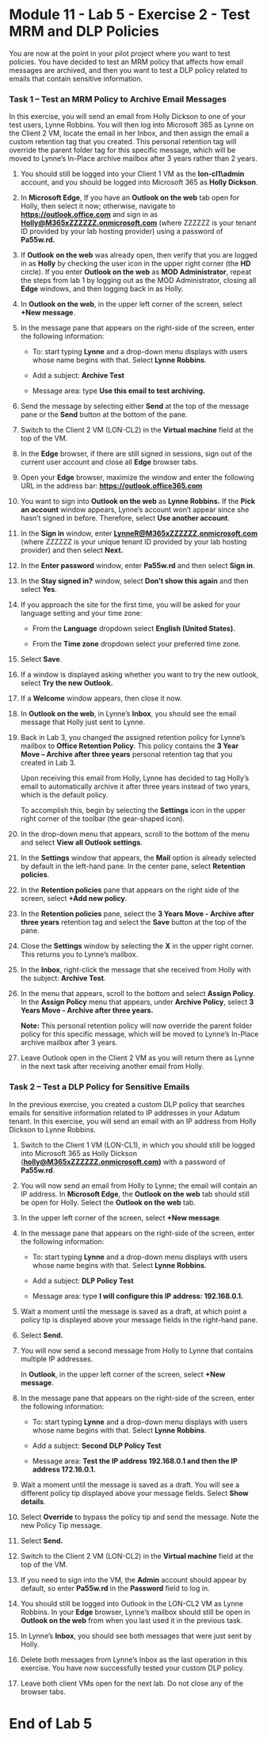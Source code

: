 # Module 11 - Lab 5 - Exercise 2 - Test MRM and DLP Policies


You are now at the point in your pilot project where you want to test policies. You have decided to test an MRM policy that affects how email messages are archived, and then you want to test a DLP policy related to emails that contain sensitive information. 

### Task 1 – Test an MRM Policy to Archive Email Messages

In this exercise, you will send an email from Holly Dickson to one of your test users, Lynne Robbins. You will then log into Microsoft 365 as Lynne on the Client 2 VM, locate the email in her Inbox, and then assign the email a custom retention tag that you created. This personal retention tag will override the parent folder tag for this specific message, which will be moved to Lynne’s In-Place archive mailbox after 3 years rather than 2 years.

1. You should still be logged into your Client 1 VM as the **lon-cl1\admin** account, and you should be logged into Microsoft 365 as **Holly Dickson**. 

2. In **Microsoft Edge**, If you have an **Outlook on the web** tab open for Holly, then select it now; otherwise, navigate to **https://outlook.office.com** and sign in as **Holly@M365xZZZZZZ.onmicrosoft.com** (where ZZZZZZ is your tenant ID provided by your lab hosting provider) using a password of **Pa55w.rd.** 

3. If **Outlook** **on the web** was already open, then verify that you are logged in as **Holly** by checking the user icon in the upper right corner (the **HD** circle). If you enter **Outlook on the web** as **MOD Administrator**, repeat the steps from lab 1 by logging out as the MOD Administrator, closing all **Edge** windows, and then logging back in as Holly.

4. In **Outlook on the web**, in the upper left corner of the screen, select **+New message**. 

5. In the message pane that appears on the right-side of the screen, enter the following information:

	- To: start typing **Lynne** and a drop-down menu displays with users whose name begins with that. Select **Lynne Robbins**.

	- Add a subject: **Archive Test**

	- Message area: type **Use this email to test archiving.**

6. Send the message by selecting either **Send** at the top of the message pane or the **Send** button at the bottom of the pane.

7. Switch to the Client 2 VM (LON-CL2) in the **Virtual machine** field at the top of the VM.

8. In the **Edge** browser, if there are still signed in sessions, sign out of the current user account and close all **Edge** browser tabs.

9. Open your **Edge** browser, maximize the window and enter the following URL in the address bar: **https://outlook.office365.com**

10. You want to sign into **Outlook on the web** as **Lynne Robbins.** If the **Pick an account** window appears, Lynne’s account won’t appear since she hasn’t signed in before. Therefore, select **Use another account**. 

11. In the **Sign in** window, enter **LynneR@M365xZZZZZZ.onmicrosoft.com** (where ZZZZZZ is your unique tenant ID provided by your lab hosting provider) and then select **Next.**

12. In the **Enter password** window, enter **Pa55w.rd** and then select **Sign in**.

13. In the **Stay signed in?** window, select **Don’t show this again** and then select **Yes**.

14. If you approach the site for the first time, you will be asked for your language setting and your time zone:

	- From the **Language** dropdown select **English (United States).**

	- From the **Time zone** dropdown select your preferred time zone.

15. Select **Save**.

16. If a window is displayed asking whether you want to try the new outlook, select **Try the new Outlook.**

17. If a **Welcome** window appears, then close it now.

18. In **Outlook on the web**, in Lynne’s **Inbox**, you should see the email message that Holly just sent to Lynne.

19. Back in Lab 3, you changed the assigned retention policy for Lynne’s mailbox to **Office Retention Policy**. This policy contains the **3 Year Move – Archive after three years** personal retention tag that you created in Lab 3. <br/>

	‎Upon receiving this email from Holly, Lynne has decided to tag Holly’s email to automatically archive it after three years instead of two years, which is the default policy.  <br/>
	
	‎To accomplish this, begin by selecting the **Settings** icon in the upper right corner of the toolbar (the gear-shaped icon).

20. In the drop-down menu that appears, scroll to the bottom of the menu and select **View all Outlook settings**. 

21. In the **Settings** window that appears, the **Mail** option is already selected by default in the left-hand pane. In the center pane, select **Retention policies**. 

22. In the **Retention policies** pane that appears on the right side of the screen, select **+Add new policy**. 

23. In the **Retention policies** pane, select the **3 Years Move - Archive after three years** retention tag and select the **Save** button at the top of the pane.

24. Close the **Settings** window by selecting the **X** in the upper right corner. This returns you to Lynne’s mailbox.

25. In the **Inbox**, right-click the message that she received from Holly with the subject: **Archive Test**. 

26. In the menu that appears, scroll to the bottom and select **Assign Policy**. In the **Assign Policy** menu that appears, under **Archive Policy**, select **3 Years Move - Archive after three years.**  <br/>

	‎**Note:** This personal retention policy will now override the parent folder policy for this specific message, which will be moved to Lynne’s In-Place archive mailbox after 3 years.

27. Leave Outlook open in the Client 2 VM as you will return there as Lynne in the next task after receiving another email from Holly.


### Task 2 – Test a DLP Policy for Sensitive Emails

In the previous exercise, you created a custom DLP policy that searches emails for sensitive information related to IP addresses in your Adatum tenant. In this exercise, you will send an email with an IP address from Holly Dickson to Lynne Robbins.

1. Switch to the Client 1 VM (LON-CL1), in which you should still be logged into Microsoft 365 as Holly Dickson (**holly@M365xZZZZZZ.onmicrosoft.com)** with a password of **Pa55w.rd**. 

2. You will now send an email from Holly to Lynne; the email will contain an IP address. In **Microsoft Edge**, the **Outlook on the web** tab should still be open for Holly. Select the **Outlook on the web** tab.

3. In the upper left corner of the screen, select **+New message**. 

4. In the message pane that appears on the right-side of the screen, enter the following information:

	- To: start typing **Lynne** and a drop-down menu displays with users whose name begins with that. Select **Lynne Robbins**.

	- Add a subject: **DLP Policy Test**

	- Message area: type **I will configure this IP address: 192.168.0.1.**

5. Wait a moment until the message is saved as a draft, at which point a policy tip is displayed above your message fields in the right-hand pane.

6. Select **Send.**

7. You will now send a second message from Holly to Lynne that contains multiple IP addresses.   <br/>

	‎In **Outlook**, in the upper left corner of the screen, select **+New message**. 

8. In the message pane that appears on the right-side of the screen, enter the following information:

	- To: start typing **Lynne** and a drop-down menu displays with users whose name begins with that. Select **Lynne Robbins**.

	- Add a subject: **Second** **DLP Policy Test**

	- Message area: **Test the IP address 192.168.0.1 and then the IP address 172.16.0.1.**

9. Wait a moment until the message is saved as a draft. You will see a different policy tip displayed above your message fields. Select **Show details**.

10. Select **Override** to bypass the policy tip and send the message. Note the new Policy Tip message. 

11. Select **Send.**

12. Switch to the Client 2 VM (LON-CL2) in the **Virtual machine** field at the top of the VM. 

13. If you need to sign into the VM, the **Admin** account should appear by default, so enter **Pa55w.rd** in the **Password** field to log in. 

14. You should still be logged into Outlook in the LON-CL2 VM as Lynne Robbins. In your **Edge** browser, Lynne’s mailbox should still be open in **Outlook on the web** from when you last used it in the previous task.

15. In Lynne’s **Inbox**, you should see both messages that were just sent by Holly.

16. Delete both messages from Lynne’s Inbox as the last operation in this exercise. You have now successfully tested your custom DLP policy.

17. Leave both client VMs open for the next lab. Do not close any of the browser tabs.


# End of Lab 5